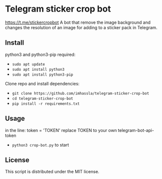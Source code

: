# Telegram sticker crop bot
https://t.me/stickercropbot 
A bot that remove the image background and changes the resolution of an image for adding to a sticker pack in Telegram.

## Install
python3 and python3-pip required:
- `sudo apt update`
- `sudo apt install python3`
- `sudo apt install python3-pip`
  
Clone repo and install dependencies:
- `git clone https://github.com/imhassla/telegram-sticker-crop-bot`
- `cd telegram-sticker-crop-bot`
- `pip install -r requirements.txt`

## Usage

in the line: token = 'TOKEN' 
replace TOKEN to your own telegram-bot-api-token 
- `python3 crop-bot.py` to start 

## License
This script is distributed under the MIT license. 
